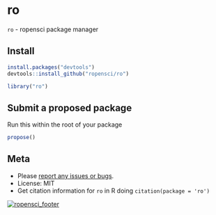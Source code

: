 ro
=======



`ro` - ropensci package manager

## Install


```r
install.packages("devtools")
devtools::install_github("ropensci/ro")
```


```r
library("ro")
```

## Submit a proposed package

Run this within the root of your package


```r
propose()
```

## Meta

* Please [report any issues or bugs](https://github.com/ropensci/ro/issues).
* License: MIT
* Get citation information for `ro` in R doing `citation(package = 'ro')`

[![ropensci_footer](http://ropensci.org/public_images/github_footer.png)](http://ropensci.org)
